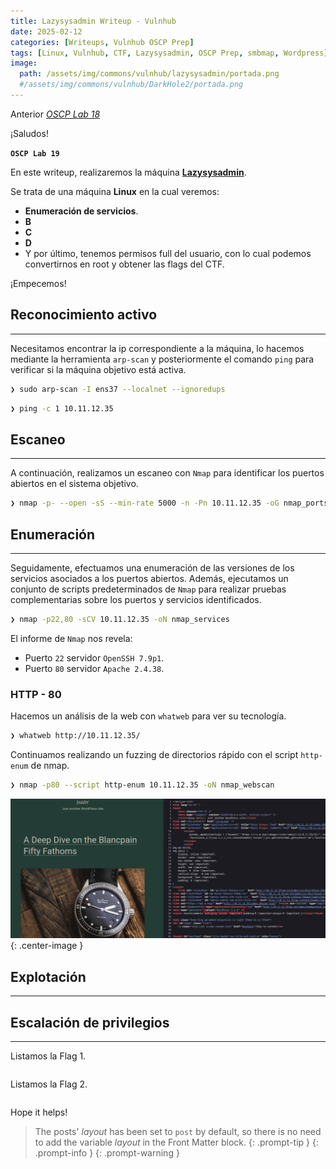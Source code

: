 ```yaml
---
title: Lazysysadmin Writeup - Vulnhub
date: 2025-02-12
categories: [Writeups, Vulnhub OSCP Prep]
tags: [Linux, Vulnhub, CTF, Lazysysadmin, OSCP Prep, smbmap, Wordpress]
image:
  path: /assets/img/commons/vulnhub/lazysysadmin/portada.png
  #/assets/img/commons/vulnhub/DarkHole2/portada.png
---
```


Anterior [*OSCP Lab 18*](https://lvs3c.github.io/posts/OSCP-SickOs1.1/)

¡Saludos!

**`OSCP Lab 19`**

En este writeup, realizaremos la máquina [**Lazysysadmin**](https://www.vulnhub.com/entry/lazysysadmin-1,205/). 

Se trata de una máquina **Linux** en la cual veremos:
- **Enumeración de servicios**.
- **B**
- **C**
- **D**
- Y por último, tenemos permisos full del usuario, con lo cual podemos convertirnos en root y obtener las flags del CTF.

¡Empecemos!

## Reconocimiento activo

---

Necesitamos encontrar la ip correspondiente a la máquina, lo hacemos mediante la herramienta `arp-scan` y posteriormente el comando `ping` para verificar si la máquina objetivo está activa.

```bash
❯ sudo arp-scan -I ens37 --localnet --ignoredups
```

```bash
❯ ping -c 1 10.11.12.35
```

## Escaneo

---

A continuación, realizamos un escaneo con `Nmap` para identificar los puertos abiertos en el sistema objetivo.

```bash
❯ nmap -p- --open -sS --min-rate 5000 -n -Pn 10.11.12.35 -oG nmap_ports
```

## Enumeración

---

Seguidamente, efectuamos una enumeración de las versiones de los servicios asociados a los puertos abiertos. Además, ejecutamos un conjunto de scripts predeterminados de `Nmap` para realizar pruebas complementarias sobre los puertos y servicios identificados.

```bash
❯ nmap -p22,80 -sCV 10.11.12.35 -oN nmap_services

```

El informe de `Nmap` nos revela:
- Puerto `22` servidor `OpenSSH 7.9p1`.
- Puerto `80` servidor `Apache 2.4.38`.


### HTTP - 80

Hacemos un análisis de la web con `whatweb` para ver su tecnología.

```bash
❯ whatweb http://10.11.12.35/
```

Continuamos realizando un fuzzing de directorios rápido con el script `http-enum` de nmap.

```bash
❯ nmap -p80 --script http-enum 10.11.12.35 -oN nmap_webscan

```

![wordpress](/assets/img/commons/vulnhub/DriftingBlues5/wordpress.png){: .center-image }

## Explotación

---



## Escalación de privilegios

---

Listamos la Flag 1.

```bash

```

Listamos la Flag 2.

```bash

```

Hope it helps!

> The posts' _layout_ has been set to `post` by default, so there is no need to add the variable _layout_ in the Front Matter block.
{: .prompt-tip }
{: .prompt-info }
{: .prompt-warning }